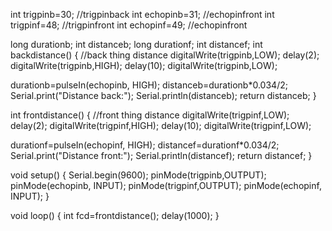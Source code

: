 int trigpinb=30;    //trigpinback
int echopinb=31;    //echopinfront
int trigpinf=48;    //trigpinfront
int echopinf=49;    //echopinfront

long durationb;
int distanceb;
long durationf;
int distancef;
int backdistance() {     //back thing distance
  digitalWrite(trigpinb,LOW);
  delay(2);
  digitalWrite(trigpinb,HIGH);
  delay(10);
  digitalWrite(trigpinb,LOW);
  
  durationb=pulseIn(echopinb, HIGH);
  distanceb=durationb*0.034/2;
  Serial.print("Distance back:");
  Serial.println(distanceb);
  return distanceb;
}

int frontdistance() {     //front thing distance
  digitalWrite(trigpinf,LOW);
  delay(2);
  digitalWrite(trigpinf,HIGH);
  delay(10);
  digitalWrite(trigpinf,LOW);
  
  durationf=pulseIn(echopinf, HIGH);
  distancef=durationf*0.034/2;
  Serial.print("Distance front:");
  Serial.println(distancef);
  return distancef;
}

void setup() {
  Serial.begin(9600);
  pinMode(trigpinb,OUTPUT);
  pinMode(echopinb, INPUT);
  pinMode(trigpinf,OUTPUT);
  pinMode(echopinf, INPUT);
}

void loop() {
  int fcd=frontdistance();
  delay(1000);
}
